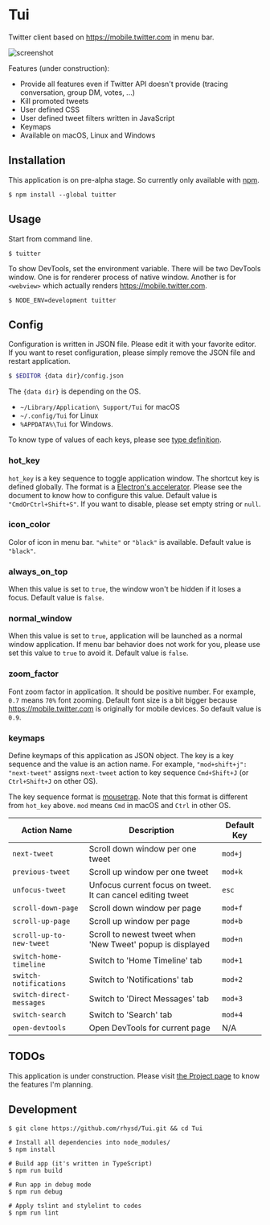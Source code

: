 Tui
===

Twitter client based on https://mobile.twitter.com in menu bar.

![screenshot](https://github.com/rhysd/ss/blob/master/Tui/main.jpg?raw=true)

Features (under construction):

- Provide all features even if Twitter API doesn't provide (tracing conversation, group DM, votes, ...)
- Kill promoted tweets
- User defined CSS
- User defined tweet filters written in JavaScript
- Keymaps
- Available on macOS, Linux and Windows

## Installation

This application is on pre-alpha stage. So currently only available with [npm](https://npmjs.com).

```
$ npm install --global tuitter
```

## Usage

Start from command line.

```
$ tuitter
```

To show DevTools, set the environment variable. There will be two DevTools window.
One is for renderer process of native window. Another is for `<webview>` which actually renders https://mobile.twitter.com.

```
$ NODE_ENV=development tuitter
```

## Config

Configuration is written in JSON file. Please edit it with your favorite editor.
If you want to reset configuration, please simply remove the JSON file and restart application.

```sh
$ $EDITOR {data dir}/config.json
```

The `{data dir}` is depending on the OS.

- `~/Library/Application\ Support/Tui` for macOS
- `~/.config/Tui` for Linux
- `%APPDATA%\Tui` for Windows.

To know type of values of each keys, please see [type definition](./typings/config.d.ts).

### hot\_key

`hot_key` is a key sequence to toggle application window. The shortcut key is defined globally.
The format is a [Electron's accelerator](https://github.com/electron/electron/blob/master/docs/api/accelerator.md). Please see the document to know how to configure this value.
Default value is `"CmdOrCtrl+Shift+S"`. If you want to disable, please set empty string or `null`. 

### icon\_color

Color of icon in menu bar. `"white"` or `"black"` is available. Default value is `"black"`.

### always\_on\_top

When this value is set to `true`, the window won't be hidden if it loses a focus. Default value is `false`.

### normal\_window

When this value is set to `true`, application will be launched as a normal window application.
If menu bar behavior does not work for you, please use set this value to `true` to avoid it.
Default value is `false`.

### zoom\_factor

Font zoom factor in application. It should be positive number. For example, `0.7` means `70%` font zooming.
Default font size is a bit bigger because https://mobile.twitter.com is originally for mobile devices. So default value is `0.9`.

### keymaps

Define keymaps of this application as JSON object. The key is a key sequence and the value is an action name.
For example, `"mod+shift+j": "next-tweet"` assigns `next-tweet` action to key sequence `Cmd+Shift+J` (or `Ctrl+Shift+J` on other OS).

The key sequence format is [mousetrap](https://craig.is/killing/mice). Note that this format is different from `hot_key` above.
`mod` means `Cmd` in macOS and `Ctrl` in other OS.

| Action Name              | Description                                                 | Default Key |
|--------------------------|-------------------------------------------------------------|-------------|
| `next-tweet`             | Scroll down window per one tweet                            | `mod+j`     |
| `previous-tweet`         | Scroll up window per one tweet                              | `mod+k`     |
| `unfocus-tweet`          | Unfocus current focus on tweet. It can cancel editing tweet | `esc`       |
| `scroll-down-page`       | Scroll down window per page                                 | `mod+f`     |
| `scroll-up-page`         | Scroll up window per page                                   | `mod+b`     |
| `scroll-up-to-new-tweet` | Scroll to newest tweet when 'New Tweet' popup is displayed  | `mod+n`     |
| `switch-home-timeline`   | Switch to 'Home Timeline' tab                               | `mod+1`     |
| `switch-notifications`   | Switch to 'Notifications' tab                               | `mod+2`     |
| `switch-direct-messages` | Switch to 'Direct Messages' tab                             | `mod+3`     |
| `switch-search`          | Switch to 'Search' tab                                      | `mod+4`     |
| `open-devtools`          | Open DevTools for current page                              | N/A         |

## TODOs

This application is under construction.
Please visit [the Project page](https://github.com/rhysd/Tui/projects/1) to know the features I'm planning.

## Development

```
$ git clone https://github.com/rhysd/Tui.git && cd Tui

# Install all dependencies into node_modules/
$ npm install

# Build app (it's written in TypeScript)
$ npm run build

# Run app in debug mode
$ npm run debug

# Apply tslint and stylelint to codes
$ npm run lint
```

